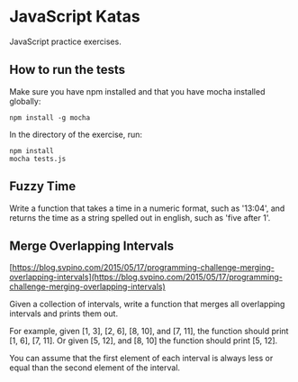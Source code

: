 # JavaScript Katas

JavaScript practice exercises.

## How to run the tests

Make sure you have npm installed and that you have mocha installed globally:

```
npm install -g mocha
```

In the directory of the exercise, run:

```
npm install
mocha tests.js
```

## Fuzzy Time

Write a function that takes a time in a numeric format, such as '13:04', and returns the time as a string spelled out in english, such as 'five after 1'.

## Merge Overlapping Intervals

[https://blog.svpino.com/2015/05/17/programming-challenge-merging-overlapping-intervals](https://blog.svpino.com/2015/05/17/programming-challenge-merging-overlapping-intervals)

Given a collection of intervals, write a function that merges all overlapping intervals and prints them out.

For example, given [1, 3], [2, 6], [8, 10], and [7, 11], the function should print [1, 6], [7, 11]. Or given [5, 12], and [8, 10] the function should print [5, 12].

You can assume that the first element of each interval is always less or equal than the second element of the interval.
